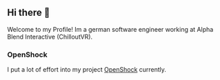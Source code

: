 ## Hi there 👋
Welcome to my Profile! Im a german software engineer working at Alpha Blend Interactive (ChilloutVR).

### OpenShock
I put a lot of effort into my project [OpenShock](https://github.com/OpenShock) currently.
